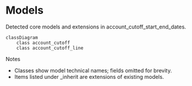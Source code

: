 # Models

Detected core models and extensions in account_cutoff_start_end_dates.

```mermaid
classDiagram
    class account_cutoff
    class account_cutoff_line
```

Notes
- Classes show model technical names; fields omitted for brevity.
- Items listed under _inherit are extensions of existing models.
